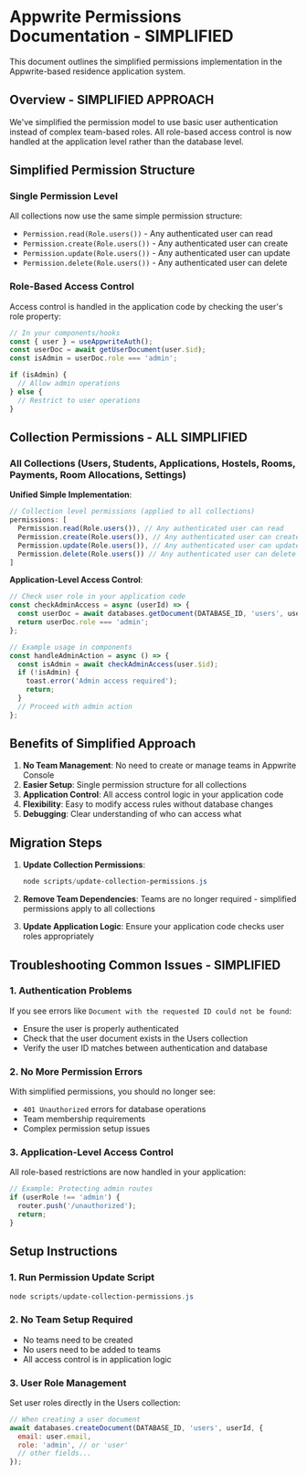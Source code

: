 # Appwrite Permissions Documentation - SIMPLIFIED

This document outlines the simplified permissions implementation in the Appwrite-based residence application system.

## Overview - SIMPLIFIED APPROACH

We've simplified the permission model to use basic user authentication instead of complex team-based roles. All role-based access control is now handled at the application level rather than the database level.

## Simplified Permission Structure

### Single Permission Level
All collections now use the same simple permission structure:
- `Permission.read(Role.users())` - Any authenticated user can read
- `Permission.create(Role.users())` - Any authenticated user can create
- `Permission.update(Role.users())` - Any authenticated user can update  
- `Permission.delete(Role.users())` - Any authenticated user can delete

### Role-Based Access Control
Access control is handled in the application code by checking the user's role property:
```javascript
// In your components/hooks
const { user } = useAppwriteAuth();
const userDoc = await getUserDocument(user.$id);
const isAdmin = userDoc.role === 'admin';

if (isAdmin) {
  // Allow admin operations
} else {
  // Restrict to user operations
}
```

## Collection Permissions - ALL SIMPLIFIED

### All Collections (Users, Students, Applications, Hostels, Rooms, Payments, Room Allocations, Settings)
**Unified Simple Implementation**:
```javascript
// Collection level permissions (applied to all collections)
permissions: [
  Permission.read(Role.users()), // Any authenticated user can read
  Permission.create(Role.users()), // Any authenticated user can create
  Permission.update(Role.users()), // Any authenticated user can update
  Permission.delete(Role.users()) // Any authenticated user can delete
]
```

**Application-Level Access Control**:
```javascript
// Check user role in your application code
const checkAdminAccess = async (userId) => {
  const userDoc = await databases.getDocument(DATABASE_ID, 'users', userId);
  return userDoc.role === 'admin';
};

// Example usage in components
const handleAdminAction = async () => {
  const isAdmin = await checkAdminAccess(user.$id);
  if (!isAdmin) {
    toast.error('Admin access required');
    return;
  }
  // Proceed with admin action
};
```

## Benefits of Simplified Approach

1. **No Team Management**: No need to create or manage teams in Appwrite Console
2. **Easier Setup**: Single permission structure for all collections
3. **Application Control**: All access control logic in your application code
4. **Flexibility**: Easy to modify access rules without database changes
5. **Debugging**: Clear understanding of who can access what

## Migration Steps

1. **Update Collection Permissions**:
   ```powershell
   node scripts/update-collection-permissions.js
   ```

2. **Remove Team Dependencies**: Teams are no longer required - simplified permissions apply to all collections

3. **Update Application Logic**: Ensure your application code checks user roles appropriately

## Troubleshooting Common Issues - SIMPLIFIED

### 1. Authentication Problems
If you see errors like `Document with the requested ID could not be found`:
- Ensure the user is properly authenticated
- Check that the user document exists in the Users collection
- Verify the user ID matches between authentication and database

### 2. No More Permission Errors
With simplified permissions, you should no longer see:
- `401 Unauthorized` errors for database operations
- Team membership requirements
- Complex permission setup issues

### 3. Application-Level Access Control
All role-based restrictions are now handled in your application:
```javascript
// Example: Protecting admin routes
if (userRole !== 'admin') {
  router.push('/unauthorized');
  return;
}
```

## Setup Instructions

### 1. Run Permission Update Script
```powershell
node scripts/update-collection-permissions.js
```

### 2. No Team Setup Required
- No teams need to be created
- No users need to be added to teams
- All access control is in application logic

### 3. User Role Management
Set user roles directly in the Users collection:
```javascript
// When creating a user document
await databases.createDocument(DATABASE_ID, 'users', userId, {
  email: user.email,
  role: 'admin', // or 'user'
  // other fields...
});
```
